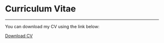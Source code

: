 # Curriculum Vitae
<hr> <!-- This adds a horizontal line -->
You can download my CV using the link below:

[Download CV](assets/assets/files/Sunday_Usman_CV.pdf)

